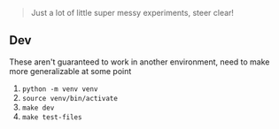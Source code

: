 > Just a lot of little super messy experiments, steer clear!

## Dev

These aren't guaranteed to work in another environment, need to make more generalizable at some point

1. `python -m venv venv `
2. `source venv/bin/activate`
3. `make dev`
4. `make test-files`
